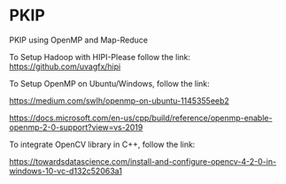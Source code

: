 # PKIP
PKIP using OpenMP and Map-Reduce

To Setup Hadoop with HIPI-Please follow the link:
https://github.com/uvagfx/hipi

To Setup OpenMP on Ubuntu/Windows, follow the link:

https://medium.com/swlh/openmp-on-ubuntu-1145355eeb2

https://docs.microsoft.com/en-us/cpp/build/reference/openmp-enable-openmp-2-0-support?view=vs-2019

To integrate OpenCV library in C++, follow the link:

https://towardsdatascience.com/install-and-configure-opencv-4-2-0-in-windows-10-vc-d132c52063a1
